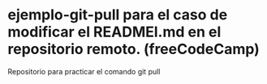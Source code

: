 # ejemplo-git-pull para el caso de modificar el READMEl.md en el repositorio remoto. (freeCodeCamp)
Repositorio para practicar el comando git pull
